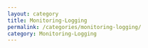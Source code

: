 ```yaml
---
layout: category
title: Monitoring-Logging
permalink: /categories/monitoring-logging/
category: Monitoring-Logging
---
```

